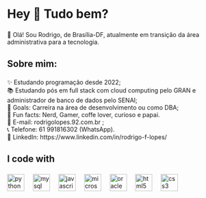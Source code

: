 <h1 align="left">Hey 👋 Tudo bem?</h1>

###

<p align="left">👋 Olá! Sou Rodrigo, de Brasília-DF, atualmente em transição da área administrativa para a tecnologia.</p>

###

<h2 align="left">Sobre mim:</h2>

###

<p align="left">✨ Estudando programação desde 2022;<br>📚 Estudando pós em full stack com cloud computing pelo GRAN e administrador de banco de dados pelo SENAI;<br>🎯 Goals: Carreira na área de desenvolvimento ou como DBA;<br>🎲 Fun facts: Nerd, Gamer, coffe lover, curioso e papai.<br>📧 E-mail: rodrigolopes.92.com.br ; <br>📞 Telefone: 61 991816302 (WhatsApp).<br>🔗 LinkedIn: https://www.linkedin.com/in/rodrigo-f-lopes/</p>

###

<h2 align="left">I code with</h2>

###

<div align="left">
  <img src="https://cdn.jsdelivr.net/gh/devicons/devicon/icons/python/python-original.svg" height="40" alt="python logo"  />
  <img width="12" />
  <img src="https://cdn.jsdelivr.net/gh/devicons/devicon/icons/mysql/mysql-original.svg" height="40" alt="mysql logo"  />
  <img width="12" />
  <img src="https://cdn.jsdelivr.net/gh/devicons/devicon/icons/javascript/javascript-original.svg" height="40" alt="javascript logo"  />
  <img width="12" />
  <img src="https://cdn.jsdelivr.net/gh/devicons/devicon/icons/microsoftsqlserver/microsoftsqlserver-plain.svg" height="40" alt="microsoftsqlserver logo"  />
  <img width="12" />
  <img src="https://cdn.jsdelivr.net/gh/devicons/devicon/icons/oracle/oracle-original.svg" height="40" alt="oracle logo"  />
  <img width="12" />
  <img src="https://cdn.jsdelivr.net/gh/devicons/devicon/icons/html5/html5-original.svg" height="40" alt="html5 logo"  />
  <img width="12" />
  <img src="https://cdn.jsdelivr.net/gh/devicons/devicon/icons/css3/css3-original.svg" height="40" alt="css3 logo"  />
</div>

###
